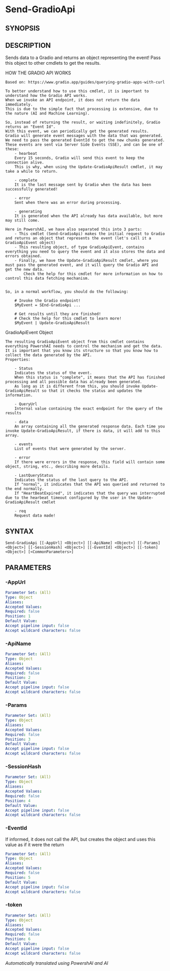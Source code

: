 ﻿---
external help file: powershai-help.xml
schema: 2.0.0
powershai: true
---

# Send-GradioApi

## SYNOPSIS <!--!= @#Synop !-->


## DESCRIPTION <!--!= @#Desc !-->
Sends data to a Gradio and returns an object representing the event!
Pass this object to other cmdlets to get the results.

HOW THE GRADIO API WORKS

	Based on: https://www.gradio.app/guides/querying-gradio-apps-with-curl
	
	To better understand how to use this cmdlet, it is important to understand how the Gradio API works.  
	When we invoke an API endpoint, it does not return the data immediately.  
	This is due to the simple fact that processing is extensive, due to the nature (AI and Machine Learning).  
	
	So, instead of returning the result, or waiting indefinitely, Gradio returns an "Event Id".  
	With this event, we can periodically get the generated results.  
	Gradio will generate event messages with the data that was generated. We need to pass the generated EventId to get the new chunks generated.
	These events are sent via Server Side Events (SSE), and can be one of these:
		- hearbeat 
		Every 15 seconds, Gradio will send this event to keep the connection alive.  
		This is why, when using the Update-GradioApiResult cmdlet, it may take a while to return.
		
		- complete 
		It is the last message sent by Gradio when the data has been successfully generated!
		
		- error 
		Sent when there was an error during processing.  
		
		- generating
		It is generated when the API already has data available, but more may still come.
	
	Here in PowershAI, we have also separated this into 3 parts: 
		- This cmdlet (Send-GradioApi) makes the initial request to Gradio and returns an object that represents the event (let's call it a GradioApiEvent object)
		- This resulting object, of type GradioApiEvent, contains everything you need to query the event and it also stores the data and errors obtained.
		- Finally, we have the Update-GradioApiResult cmdlet, where you must pass the generated event, and it will query the Gradio API and get the new data.  
			Check the help for this cmdlet for more information on how to control this data fetching mechanism.
			
	
	So, in a normal workflow, you should do the following: 
	
		# Invoke the Gradio endpoint!
		$MyEvent = SEnd-GradioApi ... 
	
		# Get results until they are finished!
		# Check the help for this cmdlet to learn more!
		$MyEvent | Update-GradioApiResult
		
GradioApiEvent Object

	The resulting GradioApiEvent object from this cmdlet contains everything PowershAI needs to control the mechanism and get the data.  
	It is important that you know its structure so that you know how to collect the data generated by the API.
	Properties:
	
		- Status  
		Indicates the status of the event. 
		When this status is "complete", it means that the API has finished processing and all possible data has already been generated.  
		As long as it is different from this, you should invoke Update-GradioApiResult so that it checks the status and updates the information. 
		
		- QueryUrl  
		Internal value containing the exact endpoint for the query of the results
		
		- data  
		An array containing all the generated response data. Each time you invoke Update-GradioApiResult, if there is data, it will add to this array.  
		
		- events  
		List of events that were generated by the server. 
		
		- error  
		If there were errors in the response, this field will contain some object, string, etc., describing more details.
		
		- LastQueryStatus  
		Indicates the status of the last query to the API.  
		If "normal", it indicates that the API was queried and returned to the end normally.
		If "HeartBeatExpired", it indicates that the query was interrupted due to the hearbeat timeout configured by the user in the Update-GradioApiResult cmdlet
		
		- req 
		Request data made!

## SYNTAX <!--!= @#Syntax !-->

```
Send-GradioApi [[-AppUrl] <Object>] [[-ApiName] <Object>] [[-Params] <Object>] [[-SessionHash] <Object>] [[-EventId] <Object>] [[-token] <Object>] [<CommonParameters>]
```

## PARAMETERS <!--!= @#Params !-->

### -AppUrl

```yml
Parameter Set: (All)
Type: Object
Aliases: 
Accepted Values: 
Required: false
Position: 1
Default Value: 
Accept pipeline input: false
Accept wildcard characters: false
```

### -ApiName

```yml
Parameter Set: (All)
Type: Object
Aliases: 
Accepted Values: 
Required: false
Position: 2
Default Value: 
Accept pipeline input: false
Accept wildcard characters: false
```

### -Params

```yml
Parameter Set: (All)
Type: Object
Aliases: 
Accepted Values: 
Required: false
Position: 3
Default Value: 
Accept pipeline input: false
Accept wildcard characters: false
```

### -SessionHash

```yml
Parameter Set: (All)
Type: Object
Aliases: 
Accepted Values: 
Required: false
Position: 4
Default Value: 
Accept pipeline input: false
Accept wildcard characters: false
```

### -EventId
If informed, it does not call the API, but creates the object and uses this value as if it were the return

```yml
Parameter Set: (All)
Type: Object
Aliases: 
Accepted Values: 
Required: false
Position: 5
Default Value: 
Accept pipeline input: false
Accept wildcard characters: false
```

### -token

```yml
Parameter Set: (All)
Type: Object
Aliases: 
Accepted Values: 
Required: false
Position: 6
Default Value: 
Accept pipeline input: false
Accept wildcard characters: false
```




<!--PowershaiAiDocBlockStart-->
_Automatically translated using PowershAI and AI_
<!--PowershaiAiDocBlockEnd-->
